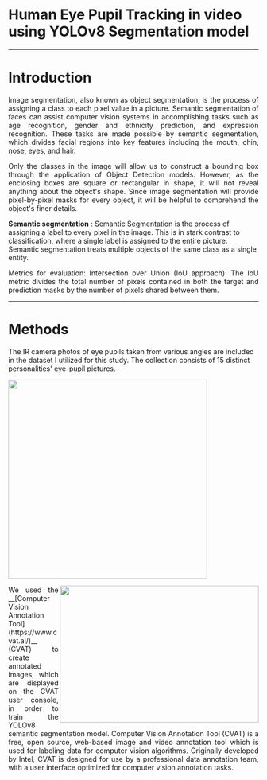 # **Human Eye Pupil Tracking in video using YOLOv8 Segmentation model**
---

# **Introduction**
<p align="justify">
Image segmentation, also known as object segmentation, is the process of assigning a class to each pixel value in a picture. Semantic segmentation of faces can assist computer vision systems in accomplishing tasks such as age recognition, gender and ethnicity prediction, and expression recognition. These tasks are made possible by semantic segmentation, which divides facial regions into key features including the mouth, chin, nose, eyes, and hair.
<p align="justify">
Only the classes in the image will allow us to construct a bounding box through the application of Object Detection models. However, as the enclosing boxes are square or rectangular in shape, it will not reveal anything about the object's shape. Since image segmentation will provide pixel-by-pixel masks for every object, it will be helpful to comprehend the object's finer details.

<p align="justify">
  
**Semantic segmentation** : Semantic Segmentation is the process of assigning a label to every pixel in the image. This is in stark contrast to classification, where a single label is assigned to the entire picture. Semantic segmentation treats multiple objects of the same class as a single entity.
<p align="justify">
Metrics for evaluation:
Intersection over Union (IoU approach): The IoU metric divides the total number of pixels contained in both the target and prediction masks by the number of pixels shared between them.
  
---
  
# **Methods**

The IR camera photos of eye pupils taken from various angles are included in the dataset I utilized for this study. The collection consists of 15 distinct personalities' eye-pupil pictures.  


<img src="https://github.com/shreyaskorde16/Eye-pupil-segmentation/blob/master/input_image_data.png"  width="400" height="400" align="centre" />

<p align="justify">
<img src="https://github.com/shreyaskorde16/Eye-pupil-segmentation/blob/master/annotation_tool.png" width="400" height="275" align="right" /> We used the __[Computer Vision Annotation Tool](https://www.cvat.ai/)__ (CVAT) to create annotated images, which are displayed on the CVAT user console, in order to train the YOLOv8 semantic segmentation model. Computer Vision Annotation Tool (CVAT) is a free, open source, web-based image and video annotation tool which is used for labeling data for computer vision algorithms. Originally developed by Intel, CVAT is designed for use by a professional data annotation team, with a user interface optimized for computer vision annotation tasks.



